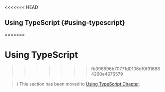 <<<<<<< HEAD
## Using TypeScript {#using-typescript}
=======
# Using TypeScript
>>>>>>> fb396696b70771d0106df0f916864260e4676579

> ℹ️ This section has been moved to
> [Using TypeScript Chapter](../typescript.md).
